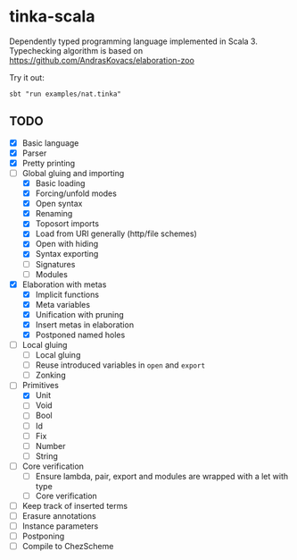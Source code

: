 # tinka-scala

Dependently typed programming language implemented in Scala 3.
Typechecking algorithm is based on https://github.com/AndrasKovacs/elaboration-zoo

Try it out:

```
sbt "run examples/nat.tinka"
```

## TODO
- [x] Basic language
- [x] Parser
- [x] Pretty printing
- [ ] Global gluing and importing
  - [x] Basic loading
  - [x] Forcing/unfold modes
  - [x] Open syntax
  - [x] Renaming
  - [x] Toposort imports
  - [x] Load from URI generally (http/file schemes)
  - [x] Open with hiding
  - [x] Syntax exporting
  - [ ] Signatures
  - [ ] Modules
- [x] Elaboration with metas
  - [x] Implicit functions
  - [x] Meta variables
  - [x] Unification with pruning
  - [x] Insert metas in elaboration
  - [x] Postponed named holes
- [ ] Local gluing
  - [ ] Local gluing
  - [ ] Reuse introduced variables in `open` and `export`
  - [ ] Zonking
- [ ] Primitives
  - [x] Unit
  - [ ] Void
  - [ ] Bool
  - [ ] Id
  - [ ] Fix
  - [ ] Number
  - [ ] String
- [ ] Core verification
  - [ ] Ensure lambda, pair, export and modules are wrapped with a let with type
  - [ ] Core verification
- [ ] Keep track of inserted terms
- [ ] Erasure annotations
- [ ] Instance parameters
- [ ] Postponing
- [ ] Compile to ChezScheme
